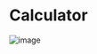# Calculator

![image](https://user-images.githubusercontent.com/80820674/123394781-2eb88a00-d5a8-11eb-8b31-72f5e7edc6e0.png)

